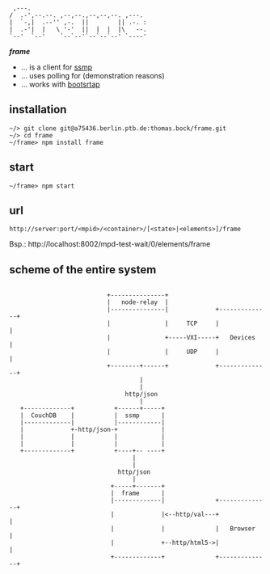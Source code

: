 ```
                                       
 ,---.                                 
/  .-',--.--. ,--,--.,--,--,--. ,---.  
|  `-,|  .--'' ,-.  ||        || .-. : 
|  .-'|  |   \ '-'  ||  |  |  |\   --. 
`--'  `--'    `--`--'`--`--`--' `----' 
```

___frame___ 

* ... is a client for [ssmp](/../../../../vaclab/ssmp)
* ... uses polling for (demonstration reasons) 
* ... works with [bootsrtap](http://getbootstrap.com)



## installation

```
~/> git clone git@a75436.berlin.ptb.de:thomas.bock/frame.git
~/> cd frame
~/frame> npm install frame
```

## start

```
~/frame> npm start
```

## url


```
http://server:port/<mpid>/<container>/[<state>|<elements>]/frame
```

Bsp.:
http://localhost:8002/mpd-test-wait/0/elements/frame


## scheme of the entire system

```

                           +---------------+
                           |   node-relay  |
                           |---------------|             +--------------+
                           |               |     TCP     |              |
                           |               +-----VXI-----+   Devices    |
                           |               |     UDP     |              |
                           +--------+------+             +--------------+
                                    |
                                    |
                                http/json
                                    |
   +-------------+           +------+-----+
   |  CouchDB    |           |  ssmp      |
   |-------------|           |------------| 
   |             +-http/json-+            |
   |             |           |            |
   |             |           |            |
   +-------------+           +----+-- ----+
                                  |
                                  |
                              http/json
                                  |
                            +-----+-------+
                            |  frame      |
                            |-------------|              +--------------+
                            |             |<--http/val---+              |
                            |             |              |   Browser    |
                            |             +--http/html5->|              |
                            +-------------+              +--------------+

```